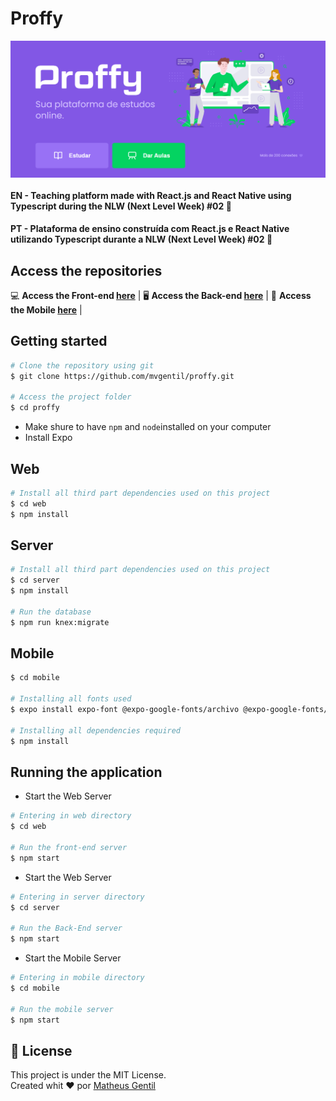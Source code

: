 # Proffy

<img 
  src="./Home.png" 
  style="
    display:  flex;
    allignItems:  center;
    adjustContent: center;"
/>

#### EN - Teaching platform made with React.js and React Native using Typescript during the NLW (Next Level Week) #02 🚀

#### PT - Plataforma de ensino construída com React.js e React Native utilizando Typescript durante a NLW (Next Level Week) #02 🚀


## Access the repositories

💻 **Access the Front-end [here](https://github.com/mvgentil/proffy/tree/master/web)** | 
🖥 **Access the Back-end [here](https://github.com/mvgentil/proffy/tree/master/server)** | 
📱 **Access the Mobile [here](https://github.com/mvgentil/proffy/tree/master/web)** |

## Getting started

```bash
# Clone the repository using git
$ git clone https://github.com/mvgentil/proffy.git

# Access the project folder
$ cd proffy
```
- Make shure to have `npm` and `node`installed on your computer
- Install Expo

## Web
```bash
# Install all third part dependencies used on this project
$ cd web
$ npm install
```
## Server
```bash
# Install all third part dependencies used on this project
$ cd server
$ npm install

# Run the database
$ npm run knex:migrate
```
## Mobile
```bash
$ cd mobile

# Installing all fonts used
$ expo install expo-font @expo-google-fonts/archivo @expo-google-fonts/poppins

# Installing all dependencies required
$ npm install
```
## Running the application
- Start the Web Server
```bash
# Entering in web directory
$ cd web

# Run the front-end server
$ npm start
```
- Start the Web Server
```bash
# Entering in server directory
$ cd server

# Run the Back-End server
$ npm start
```
- Start the Mobile Server
```bash
# Entering in mobile directory
$ cd mobile

# Run the mobile server
$ npm start
```


## 📕 License

This project is under the MIT License.<br>
Created whit ❤ por [Matheus Gentil](https://github.com/mvgenil)